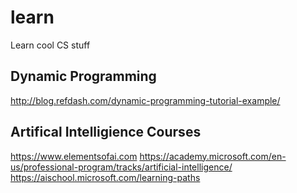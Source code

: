 # learn
Learn cool CS stuff

## Dynamic Programming
http://blog.refdash.com/dynamic-programming-tutorial-example/

## Artifical Intelligience Courses
https://www.elementsofai.com
https://academy.microsoft.com/en-us/professional-program/tracks/artificial-intelligence/
https://aischool.microsoft.com/learning-paths


